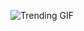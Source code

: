 ![Trending GIF](https://media4.giphy.com/media/v1.Y2lkPThiYjIxNzcycWhzZDc2MmdqbjBiajFqYW90OGg0a2kwa2x1OTNkY3ExeWZhYjdkMiZlcD12MV9naWZzX3NlYXJjaCZjdD1n/ZVik7pBtu9dNS/giphy.gif)
